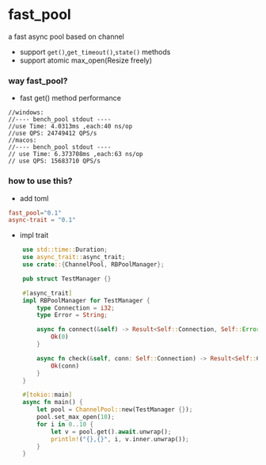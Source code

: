 # fast_pool
a fast async pool based on channel
* support `get()`,`get_timeout()`,`state()` methods
* support atomic max_open(Resize freely)

### way fast_pool?

* fast get() method performance
```log
//windows:
//---- bench_pool stdout ----
//use Time: 4.0313ms ,each:40 ns/op
//use QPS: 24749412 QPS/s
//macos:
//---- bench_pool stdout ----
// use Time: 6.373708ms ,each:63 ns/op
// use QPS: 15683710 QPS/s
```


### how to use this?

* add toml
```toml
fast_pool="0.1"
async-trait = "0.1"
```
* impl trait
```rust
    use std::time::Duration;
    use async_trait::async_trait;
    use crate::{ChannelPool, RBPoolManager};

    pub struct TestManager {}

    #[async_trait]
    impl RBPoolManager for TestManager {
        type Connection = i32;
        type Error = String;

        async fn connect(&self) -> Result<Self::Connection, Self::Error> {
            Ok(0)
        }

        async fn check(&self, conn: Self::Connection) -> Result<Self::Connection, Self::Error> {
            Ok(conn)
        }
    }

    #[tokio::main]
    async fn main() {
        let pool = ChannelPool::new(TestManager {});
        pool.set_max_open(10);
        for i in 0..10 {
            let v = pool.get().await.unwrap();
            println!("{},{}", i, v.inner.unwrap());
        }
    }

```